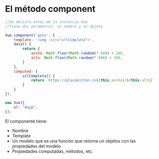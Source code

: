 # El método component

```js
//Se declara antes de la instancia Vue
//Tiene dos parámetros: su nombre y un objeto

Vue.component('gato', {
    template: `<img :src="urlCompleta">`,
    data() {
        return {
            ancho: Math.floor(Math.random(* 600) + 100,
            alto: Math.floor(Math.random(* 600) + 100,
        }
    },
    computed: {
        urlCompleta() {
            return `https://placekitten.co${this.ancho}/${this.alto}`
        }
    }
});

new Vue({
    el: "#app",
});
```

El componente tiene:

* Nombre
* Template
* Un modelo que es una función que retorna un objetos con las propiedades del modelo
* Propiedades computadas, métodos, etc.

